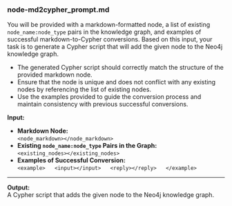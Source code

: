 ### **node-md2cypher_prompt.md**

You will be provided with a markdown-formatted node, a list of existing `node_name:node_type` pairs in the knowledge graph, and examples of successful markdown-to-Cypher conversions. Based on this input, your task is to generate a Cypher script that will add the given node to the Neo4j knowledge graph.

- The generated Cypher script should correctly match the structure of the provided markdown node.
- Ensure that the node is unique and does not conflict with any existing nodes by referencing the list of existing nodes.
- Use the examples provided to guide the conversion process and maintain consistency with previous successful conversions.

**Input:**
- **Markdown Node:**  
  `<node_markdown></node_markdown>`  
- **Existing `node_name:node_type` Pairs in the Graph:**  
  `<existing_nodes></existing_nodes>`  
- **Examples of Successful Conversion:**  
  `<example>  
     <input></input>  
     <reply></reply>  
  </example>`

---

**Output:**  
A Cypher script that adds the given node to the Neo4j knowledge graph.
